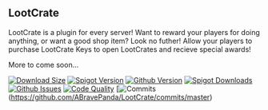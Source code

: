 ## LootCrate

LootCrate is a plugin for every server! Want to reward your players for doing anything, or want a good shop item? Look no futher! Allow your players to purchase LootCrate Keys to open LootCrates and recieve special awards!


More to come soon...

[![Download Size](https://img.shields.io/spiget/download-size/87046?color=FF7474&label=FileSize&style=for-the-badge)](https://www.spigotmc.org/resources/lootcrate-server-crate-plugin-1-16-x-server-must-have-free.87046/)
[![Spigot Version](https://img.shields.io/spiget/version/87046?color=FF7474&label=Spigot%20Version&style=for-the-badge)](https://www.spigotmc.org/resources/lootcrate-server-crate-plugin-1-16-x-server-must-have-free.87046/)
[![Github Version](https://img.shields.io/github/v/tag/ABravePanda/LootCrate?color=FF7474&label=Github%20Version&style=for-the-badge)](https://github.com/ABravePanda/LootCrate/releases)
[![Spigot Downloads](https://img.shields.io/spiget/downloads/87046?color=FF7474&style=for-the-badge)](https://www.spigotmc.org/resources/lootcrate-server-crate-plugin-1-16-x-server-must-have-free.87046/)
[![Github Issues](https://img.shields.io/github/issues/ABravePanda/LootCrate?color=FF7474&style=for-the-badge)](https://github.com/ABravePanda/LootCrate/issues)
[![Code Quality](https://img.shields.io/codefactor/grade/github/ABravePanda/LootCrate?style=for-the-badge)](https://github.com/ABravePanda/LootCrate)
[![Commits](https://img.shields.io/github/commits-since/ABravePanda/LootCrate/latest?color=FF7474&style=for-the-badge)(https://github.com/ABravePanda/LootCrate/commits/master)
